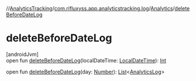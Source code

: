 //[AnalyticsTracking](../../../index.md)/[com.rifluxyss.app.analyticstracking.log](../index.md)/[Analytics](index.md)/[deleteBeforeDateLog](delete-before-date-log.md)

# deleteBeforeDateLog

[androidJvm]\
open fun [deleteBeforeDateLog](delete-before-date-log.md)(localDateTime: [LocalDateTime](https://developer.android.com/reference/kotlin/java/time/LocalDateTime.html)): [Int](https://kotlinlang.org/api/latest/jvm/stdlib/kotlin/-int/index.html)

open fun [deleteBeforeDateLog](delete-before-date-log.md)(day: [Number](https://developer.android.com/reference/kotlin/java/lang/Number.html)): [List](https://developer.android.com/reference/kotlin/java/util/List.html)&lt;[AnalyticsLog](../../com.rifluxyss.app.analyticstracking.enitity/-analytics-log/index.md)&gt;
